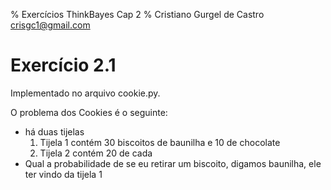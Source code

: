 % Exercícios ThinkBayes Cap 2
% Cristiano Gurgel de Castro <crisgc1@gmail.com>

# Exercício 2.1

Implementado no arquivo cookie.py. 

O problema dos Cookies é o seguinte:

- há duas tijelas
    1. Tijela 1 contém 30 biscoitos de baunilha e 10 de chocolate
    2. Tijela 2 contém 20 de cada
- Qual a probabilidade de se eu retirar um biscoito, digamos baunilha, ele ter
  vindo da tijela 1 
